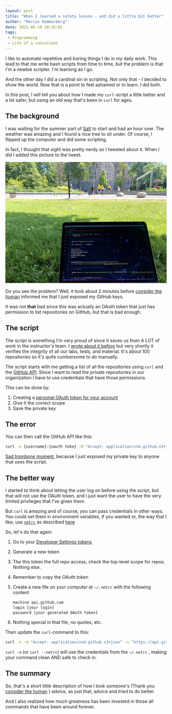 ```yaml
---
layout: post
title: "When I learned a safety lesson - and did a little bit better"
author: "Marcus Hammarberg"
date: 2021-06-19 18:32:01
tags:
 - Programming
 - Life of a consultant
---
```


I like to automate repetitive and boring things I do in my daily work. This lead to that me write bash scripts from time to time, but the problem is that I'm a newbie scripter. I'm learning as I go.

And the other day I did a cardinal sin in scripting. Not only that - I decided to show the world. Now that is a point to feel ashamed or to learn. I did both. 

In this post, I will tell you about how I made my `curl`-script a little better and a lot safer, but using an old way that's been in `curl` for ages.  

<a name='more'></a>

## The background

I was waiting for the summer part of [Salt](https://www.salt.dev) to start and had an hour over. The weather was amazing and I found a nice tree to sit under. Of course, I flipped up the computer and did some scripting. 

In fact, I thought that sight was pretty nerdy so I tweeted about it. When I did I added this picture to the tweet.

![Coding in the sun](/img/codingInTheSun.jpg)

Do you see the problem? Well, it took about 2 minutes before [consider the human](https://twitter.com/weitzelb) informed me that I just exposed my GitHub keys. 

It was not **that** bad since this was actually an OAuth token that just has permission to list repositories on GitHub, but that is bad enough. 

## The script

The script is something I'm very proud of since it saves us from A LOT of work in the instructor's team. I [wrote about it before](https://www.marcusoft.net/2020/08/bash-scripting-to-check-test-status-in-repos.html) but very shortly it verifies the integrity of all our labs, tests, and material. It's about 100 repositories so it's quite cumbersome to do manually. 

The script starts with me getting a list of all the repositories using `curl` and the [GitHub API](https://docs.github.com/en/rest). Since I want to read the private repositories in our organization I have to use credentials that have those permissions. 

This can be done by:

1. Creating a [personal OAuth token for your account](https://github.com/settings/tokens)
2. Give it the correct scope
3. Save the private key

## The error

You can then call the GitHub API like this:

```bash
curl -u {username}:{oauth toke} -H "Accept: application/vnd.github.v3+json" -s "https://api.github.com/orgs/appliedtechnology/repos?sort=full_name&per_page=100&page=${i}" | jq -r ".[] | select(.archived==false) | .name"
```

[Sad trombone moment](https://sadtrombone.com/), because I just exposed my private key to anyone that uses the script. 

## The better way

I started to think about letting the user log on before using the script, but that will not use the OAuth token, and I just want the user to have the very limited privileges that I've given them.

But `curl` is amazing and of course, you can pass credentials in other ways. You could set them in environment variables, if you wanted or, the way that I like; use [`netrc`](https://community.apigee.com/articles/39911/do-you-use-curl-stop-using-u-please-use-curl-n-and.html)  as described [here](https://everything.curl.dev/usingcurl/netrc) 

So, let's do that again: 

1. Go to your [Developer Settings tokens](https://github.com/settings/tokens)
1. Generate a new token
1. The this token the full repo access, check the top-level scope for repos. Nothing else.
1. Remember to copy the OAuth token
1. Create a new file on your computer at `~/.netrc` with the following content

    ```text
    machine api.github.com
    login [your login]
    password [your generated OAuth token]
    ```

1. Nothing special in that file, no quotes, etc.

Then update the `curl`-command to this: 

```bash
curl -n -H "Accept: application/vnd.github.v3+json" -s "https://api.github.com/orgs/appliedtechnology/repos?sort=full_name&per_page=100&page=${i}" | jq -r ".[] | select(.archived==false) | .name"
```

`curl -n` (or `curl --netrc`) will use the credentials from the `~/.netrc` , making your command clean AND safe to check in. 

## The summary

So, that's a short little description of how I took someone's (Thank you [consider the human](https://twitter.com/weitzelb) ) advice, as just that, advice and tried to do better. 

And I also realized how much greatness has been invested in those all commands that have been around forever. 